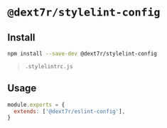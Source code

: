 # `@dext7r/stylelint-config`

## Install

```bash
npm install --save-dev @dext7r/stylelint-config
```

> `.stylelintrc.js`

## Usage

```.stylelintrc.js
module.exports = {
  extends: ['@dext7r/eslint-config'],
}
```
